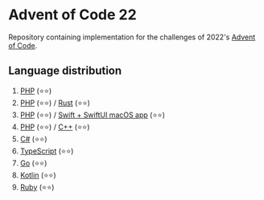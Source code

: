 # Advent of Code 22
Repository containing implementation for the challenges of 2022's [Advent of Code](https://adventofcode.com/2022).


## Language distribution
1. [PHP](01) (⭐⭐)
2. [PHP](02/php) (⭐⭐) / [Rust](02/rust) (⭐⭐)
3. [PHP](03/php) (⭐⭐) / [Swift + SwiftUI macOS app](03/swift) (⭐⭐)
4. [PHP](04/php) (⭐⭐) / [C++](04/cpp) (⭐⭐)
5. [C#](05) (⭐⭐)
6. [TypeScript](06) (⭐⭐)
7. [Go](07) (⭐⭐)
8. [Kotlin](08) (⭐⭐)
9. [Ruby](09) (⭐⭐)
